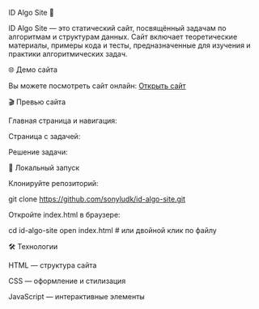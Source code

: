 ID Algo Site 🧠

ID Algo Site — это статический сайт, посвящённый задачам по алгоритмам и структурам данных. Сайт включает теоретические материалы, примеры кода и тесты, предназначенные для изучения и практики алгоритмических задач.

🌐 Демо сайта

Вы можете посмотреть сайт онлайн:
[Открыть сайт](https://sonyludk.github.io/id-algo-site/)

🎬 Превью сайта

Главная страница и навигация:


Страница с задачей:


Решение задачи:


🚀 Локальный запуск

Клонируйте репозиторий:

git clone https://github.com/sonyludk/id-algo-site.git


Откройте index.html в браузере:

cd id-algo-site
open index.html  # или двойной клик по файлу

🛠 Технологии

HTML — структура сайта

CSS — оформление и стилизация

JavaScript — интерактивные элементы
